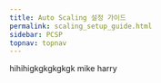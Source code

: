 ```yaml
---
title: Auto Scaling 설정 가이드
permalink: scaling_setup_guide.html
sidebar: PCSP
topnav: topnav
---
```


hihihigkgkgkgkgk
mike
harry